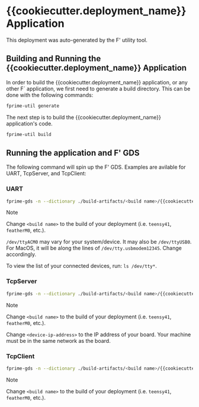 # {{cookiecutter.deployment_name}} Application

This deployment was auto-generated by the F' utility tool.

## Building and Running the {{cookiecutter.deployment_name}} Application

In order to build the {{cookiecutter.deployment_name}} application, or any other F´ application, we first need to generate a build directory. This can be done with the following commands:

```sh
fprime-util generate
```

The next step is to build the {{cookiecutter.deployment_name}} application's code.
```sh
fprime-util build
```

## Running the application and F' GDS

The following command will spin up the F' GDS. Examples are avilable for UART, TcpServer, and TcpClient:

### UART

```sh
fprime-gds -n --dictionary ./build-artifacts/<build name>/{{cookiecutter.deployment_name}}/dict/{{cookiecutter.deployment_name}}TopologyDictionary.json --communication-selection uart --uart-device /dev/ttyACM0 --uart-baud 115200
```

> [!NOTE]
> Change `<build name>` to the build of your deployment (i.e. `teensy41`, `featherM0`, etc.).
>
> `/dev/ttyACM0` may vary for your system/device. It may also be `/dev/ttyUSB0`. For MacOS, it will be along the lines of `/dev/tty.usbmodem12345`. Change accordingly.
>
> To view the list of your connected devices, run: `ls /dev/tty*`.

### TcpServer

```sh
fprime-gds -n --dictionary ./build-artifacts/<build name>/{{cookiecutter.deployment_name}}/dict/{{cookiecutter.deployment_name}}TopologyDictionary.json --ip-client --ip-address <device-ip-address>
```

> [!NOTE]
> Change `<build name>` to the build of your deployment (i.e. `teensy41`, `featherM0`, etc.).
>
> Change `<device-ip-address>` to the IP address of your board. Your machine must be in the same network as the board.

### TcpClient

```sh
fprime-gds -n --dictionary ./build-artifacts/<build name>/{{cookiecutter.deployment_name}}/dict/{{cookiecutter.deployment_name}}TopologyDictionary.json
```

> [!NOTE]
> Change `<build name>` to the build of your deployment (i.e. `teensy41`, `featherM0`, etc.).
